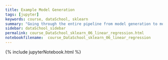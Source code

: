 ```yaml
---
title: Example Model Generation
tags: [jupyter]
keywords: course, dataSchool, sklearn
summary: "Going through the entire pipeline from model generation to model evaluation."
sidebar: dataSchool_sidebar
permalink: course_DataSchool_sklearn_06_linear_regression.html
notebookfilename:  course_DataSchool_sklearn_06_linear_regression
---
```


{% include jupyterNotebook.html %}